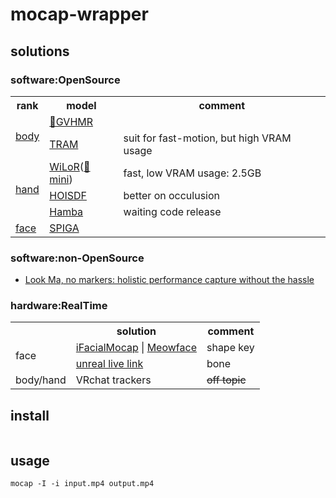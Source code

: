 <link rel="stylesheet" href="https://cdnjs.cloudflare.com/ajax/libs/font-awesome/6.7.2/css/all.min.css" integrity="sha512-Evv84Mr4kqVGRNSgIGL/F/aIDqQb7xQ2vcrdIwxfjThSH8CSR7PBEakCr51Ck+w+/U6swU2Im1vVX0SVk9ABhg==" crossorigin="anonymous" referrerpolicy="no-referrer" />

# mocap-wrapper


## solutions
### software:OpenSource

<table>
  <tr>
    <th>rank</th>
    <th>model</th>
    <th>comment</th>
  </tr>
  <tr>
    <td rowspan="2"><a href="https://paperswithcode.com/task/3d-human-pose-estimation" title="3d-human-pose-estimation 3D人体姿态估计">body</a></td>
    <td><a href="https://github.com/zju3dv/GVHMR" title="Implementing">🚧GVHMR</a></td>
    <td></td>
  </tr>
  <tr>
    <td><a href="https://github.com/yufu-wang/tram" title="">TRAM</a></td>
    <td>suit for fast-motion, but high VRAM usage</td>
  </tr>

  <tr>
    <td rowspan="3"><a href="https://paperswithcode.com/task/3d-hand-pose-estimation" title="3d-hand-pose-estimation 3D手部姿态估计">hand</a></td>
    <td><a href="https://github.com/rolpotamias/WiLoR">WiLoR</a>(<a href="https://github.com/warmshao/WiLoR-mini">🚧mini</a>)</td>
    <td>fast, low VRAM usage: 2.5GB</td>
  </tr>
  <tr>
    <td><a href="https://github.com/amathislab/hoisdf">HOISDF</a></td>
    <td>better on occulusion</td>
  </tr>
  <tr>
    <td><a href="https://github.com/humansensinglab/Hamba">Hamba</a></td>
    <td>waiting code release</td>

  <tr>
    <td rowspan="1"><a href="https://paperswithcode.com/task/facial-landmark-detection" title="facial-landmark-detection 面部特征点检测">face</a></td>
    <td><a href="https://github.com/andresprados/SPIGA">SPIGA</a></td>
    <td></td>
  </tr>
</table>

### software:non-OpenSource
- [Look Ma, no markers: holistic performance capture without the hassle](https://www.youtube.com/watch?v=4RkLDW3GmdY)

### hardware:RealTime

<table>
  <tr>
    <th></th>
    <th>solution</th>
    <th>comment</th>
  </tr>

  <tr>
    <td rowspan="2">face</td>
    <td>
      <a href="https://www.ifacialmocap.com/" title="iPhone X + PC(win/Mac)"><i class="fab fa-apple"></i>iFacialMocap</a> |
      <a href="https://suvidriel.itch.io/meowface" title="free, android, can work with iFacialMocap PC client"><i class="fab fa-android"></i> Meowface</a>
    </td>
    <td>shape key</td>
  </tr>
  <tr>
    <td>
      <a href="https://dev.epicgames.com/documentation/en-us/unreal-engine/live-link-in-unreal-engine"><i class="fab fa-apple"></i>unreal live link</a>
    </td>
    <td>bone</td>
  </tr>

  <tr>
    <td rowspan="1">body/hand</td>
    <td>VRchat trackers</td>
    <td><del>off topic</del></td>
  </tr>

</table>

## install
```

```

## usage
```
mocap -I -i input.mp4 output.mp4
```